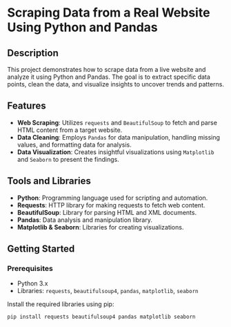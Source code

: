 # Scraping Data from a Real Website Using Python and Pandas

## Description

This project demonstrates how to scrape data from a live website and analyze it using Python and Pandas. The goal is to extract specific data points, clean the data, and visualize insights to uncover trends and patterns.

## Features

- **Web Scraping**: Utilizes `requests` and `BeautifulSoup` to fetch and parse HTML content from a target website.
- **Data Cleaning**: Employs `Pandas` for data manipulation, handling missing values, and formatting data for analysis.
- **Data Visualization**: Creates insightful visualizations using `Matplotlib` and `Seaborn` to present the findings.

## Tools and Libraries

- **Python**: Programming language used for scripting and automation.
- **Requests**: HTTP library for making requests to fetch web content.
- **BeautifulSoup**: Library for parsing HTML and XML documents.
- **Pandas**: Data analysis and manipulation library.
- **Matplotlib & Seaborn**: Libraries for creating visualizations.

## Getting Started

### Prerequisites

- Python 3.x
- Libraries: `requests`, `beautifulsoup4`, `pandas`, `matplotlib`, `seaborn`

Install the required libraries using pip:

```bash
pip install requests beautifulsoup4 pandas matplotlib seaborn


